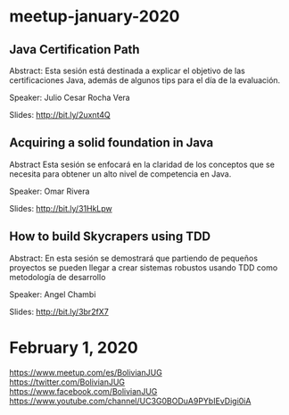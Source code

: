 # meetup-january-2020



Java Certification Path
--------------------------------------------------------------------------------------

Abstract:
Esta sesión está destinada a explicar el objetivo de las certificaciones Java, además de algunos tips para el día de la evaluación.


Speaker: Julio Cesar Rocha Vera

Slides: http://bit.ly/2uxnt4Q

Acquiring a solid foundation in Java
--------------------------------------------------------------------------------------

Abstract
Esta sesión se enfocará en la claridad de los conceptos que se necesita para obtener un alto nivel de competencia en Java.

Speaker: Omar Rivera

Slides: http://bit.ly/31HkLpw

How to build Skycrapers using TDD
--------------------------------------------------------------------------------------

Abstract:
En esta sesión se demostrará que partiendo de pequeños proyectos se pueden llegar a crear sistemas robustos usando TDD como metodología de desarrollo


Speaker: Angel Chambi

Slides: http://bit.ly/3br2fX7


# February 1, 2020
https://www.meetup.com/es/BolivianJUG  <br/>
https://twitter.com/BolivianJUG  <br/>
https://www.facebook.com/BolivianJUG  <br/>
https://www.youtube.com/channel/UC3G0BODuA9PYbIEvDigi0iA  <br/>

